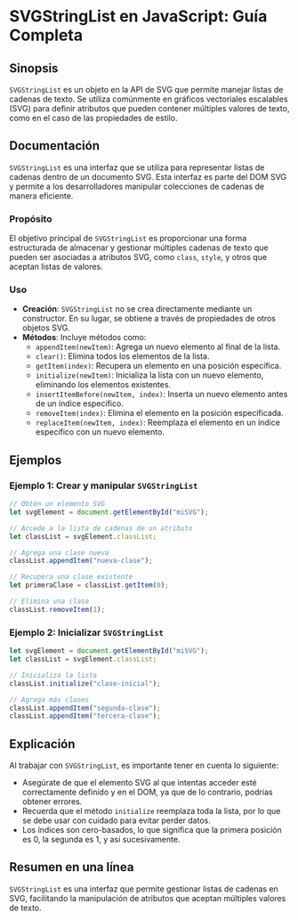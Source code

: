 <!--
Meta Description: # SVGStringList en JavaScript: Guía Completa ## Sinopsis `SVGStringList` es un objeto en la API de SVG que permite manejar listas de cadenas de texto....
Meta Keywords: que, classlist, svgstringlist, svg, elemento
-->

# SVGStringList en JavaScript: Guía Completa

## Sinopsis
`SVGStringList` es un objeto en la API de SVG que permite manejar listas de cadenas de texto. Se utiliza comúnmente en gráficos vectoriales escalables (SVG) para definir atributos que pueden contener múltiples valores de texto, como en el caso de las propiedades de estilo.

## Documentación
`SVGStringList` es una interfaz que se utiliza para representar listas de cadenas dentro de un documento SVG. Esta interfaz es parte del DOM SVG y permite a los desarrolladores manipular colecciones de cadenas de manera eficiente.

### Propósito
El objetivo principal de `SVGStringList` es proporcionar una forma estructurada de almacenar y gestionar múltiples cadenas de texto que pueden ser asociadas a atributos SVG, como `class`, `style`, y otros que aceptan listas de valores.

### Uso
- **Creación**: `SVGStringList` no se crea directamente mediante un constructor. En su lugar, se obtiene a través de propiedades de otros objetos SVG.
- **Métodos**: Incluye métodos como:
  - `appendItem(newItem)`: Agrega un nuevo elemento al final de la lista.
  - `clear()`: Elimina todos los elementos de la lista.
  - `getItem(index)`: Recupera un elemento en una posición específica.
  - `initialize(newItem)`: Inicializa la lista con un nuevo elemento, eliminando los elementos existentes.
  - `insertItemBefore(newItem, index)`: Inserta un nuevo elemento antes de un índice específico.
  - `removeItem(index)`: Elimina el elemento en la posición especificada.
  - `replaceItem(newItem, index)`: Reemplaza el elemento en un índice específico con un nuevo elemento.

## Ejemplos
### Ejemplo 1: Crear y manipular `SVGStringList`
```javascript
// Obtén un elemento SVG
let svgElement = document.getElementById("miSVG");

// Accede a la lista de cadenas de un atributo
let classList = svgElement.classList;

// Agrega una clase nueva
classList.appendItem("nueva-clase");

// Recupera una clase existente
let primeraClase = classList.getItem(0);

// Elimina una clase
classList.removeItem(1);
```

### Ejemplo 2: Inicializar `SVGStringList`
```javascript
let svgElement = document.getElementById("miSVG");
let classList = svgElement.classList;

// Inicializa la lista
classList.initialize("clase-inicial");

// Agrega más clases
classList.appendItem("segunda-clase");
classList.appendItem("tercera-clase");
```

## Explicación
Al trabajar con `SVGStringList`, es importante tener en cuenta lo siguiente:
- Asegúrate de que el elemento SVG al que intentas acceder esté correctamente definido y en el DOM, ya que de lo contrario, podrías obtener errores.
- Recuerda que el método `initialize` reemplaza toda la lista, por lo que se debe usar con cuidado para evitar perder datos.
- Los índices son cero-basados, lo que significa que la primera posición es 0, la segunda es 1, y así sucesivamente.

## Resumen en una línea
`SVGStringList` es una interfaz que permite gestionar listas de cadenas en SVG, facilitando la manipulación de atributos que aceptan múltiples valores de texto.